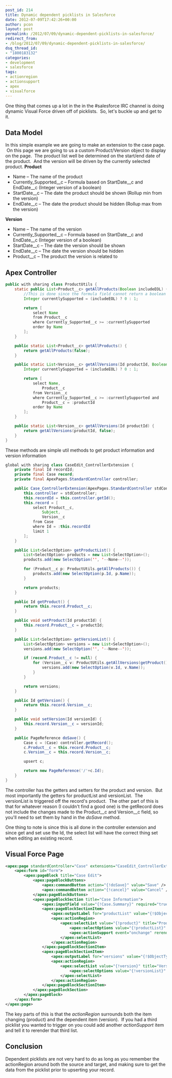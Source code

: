 ```yaml
---
post_id: 214
title: Dynamic dependent picklists in Salesforce
date: 2012-07-09T17:42:26+00:00
author: pcon
layout: post
permalink: /2012/07/09/dynamic-dependent-picklists-in-salesforce/
redirect_from:
- /blog/2012/07/09/dynamic-dependent-picklists-in-salesforce/
dsq_thread_id:
- "1800183132"
categories:
- development
- salesforce
tags:
- actionregion
- actionsupport
- apex
- visualforce
---
```

One thing that comes up a lot in the in the #salesforce IRC channel is doing dynamic Visual Force driven off of picklists.  So, let's buckle up and get to it.

## Data Model

In this simple example we are going to make an extension to the case page.  On this page we are going to us a custom Product/Version object to display on the page.  The product list well be determined on the start/end date of the product.  And the version will be driven by the currently selected product. **Product**

* Name &#8211; The name of the product
* Currently\_Supported\_\_c &#8211; Formula based on StartDate\_\_c and EndDate__c (Integer version of a boolean)
* StartDate__c &#8211; The date the product should be shown (Rollup min from the version)
* EndDate__c &#8211; The date the product should be hidden (Rollup max from the version)

**Version**

* Name &#8211; The name of the version
* Currently\_Supported\_\_c &#8211; Formula based on StartDate\_\_c and EndDate__c (Integer version of a boolean)
* StartDate__c &#8211; The date the version should be shown
* EndDate__c &#8211; The date the version should be hidden
* Product__c &#8211; The product the version is related to

## Apex Controller

```java
public with sharing class ProductUtils {
    static public List<Product__c> getAllProducts(Boolean includeEOL) {
        //This is done since the formula field cannot return a boolean
        Integer currentlySupported = (includeEOL) ? 0 : 1;

        return [
            select Name
            from Product__c
            where Currently_Supported__c >= :currentlySupported
            order by Name
        ];
    }

    public static List<Product__c> getAllProducts() {
        return getAllProducts(false);
    }

    public static List<Version__c> getAllVersions(Id productId, Boolean includeEOL) {
        Integer currentlySupported = (includeEOL) ? 0 : 1;

        return [
            select Name,
                Product__c
            from Version__c
            where Currently_Supported__c >= :currentlySupported and
                Product__c = :productId
            order by Name
        ];
    }

    public static List<Version__c> getAllVersions(Id productId) {
        return getAllVersions(productId, false);
    }
}
```

These methods are simple util methods to get product information and version information

```java
global with sharing class CaseEdit_ControllerExtension {
    private final Id recordId;
    private final Case record;
    private final ApexPages.StandardController controller;

    public Case_ControllerExtension(ApexPages.StandardController stdController) {
        this.controller = stdController;
        this.recordId = this.controller.getId();
        this.record = [
            select Product__c,
                Subject,
                Version__c
            from Case
            where Id = :this.recordId
            limit 1
        ];
    }

    public List<SelectOption> getProductList() {
        List<SelectOption> products = new List<SelectOption>();
        products.add(new SelectOption('', '--None--'));

        for (Product__c p: ProductUtils.getAllProducts()) {
            products.add(new SelectOption(p.Id, p.Name));
        }

        return products;
    }

    public Id getProduct() {
        return this.record.Product__c;
    }

    public void setProduct(Id productId) {
        this.record.Product__c = productId;
    }

    public List<SelectOption> getVersionList() {
        List<SelectOption> versions = new List<SelectOption>();
        versions.add(new SelectOption('', '--None--'));

        if (record.Product__c != null) {
            for (Version__c v: ProductUtils.getAllVersions(getProduct())) {
                versions.add(new SelectOption(v.Id, v.Name));
            }
        }

        return versions;
    }

    public Id getVersion() {
        return this.record.Version__c;
    }

    public void setVersion(Id versionId) {
        this.record.Version__c = versionId;
    }

    public PageReference doSave() {
        Case c = (Case) controller.getRecord();
        c.Product__c = this.record.Product__c;
        c.Version__c = this.record.Version__c;

        upsert c;

        return new PageReference('/'+c.Id);
    }
}
```

The controller has the getters and setters for the product and version.  But most importantly the getters for productList and versionList.  The versionList is triggered off the record's product.  The other part of this is that for whatever reason (I couldn't find a good one) is the getRecord does not include the changes made to the Product\_\_c and Version\_\_c field, so you'll need to set them by hand in the _doSave_ method.

One thing to note is since this is all done in the controller extension and since get and set use the Id, the select list will have the correct thing set when editing an existing record.

## Visual Force Page

```xml
<apex:page standardController="Case" extensions="CaseEdit_ControllerExtension" title="Case Edit" tabStyle="Case">
    <apex:form id="form">
        <apex:pageBlock title="Case Edit">
            <apex:pageBlockButtons>
                <apex:commandButton action="{!doSave}" value="Save" />
                <apex:commandButton action="{!cancel}" value="Cancel" />
            </apex:pageBlockButtons>
            <apex:pageBlockSection title="Case Information">
                <apex:inputField value="{!Case.Summary}" required="true" />
                <apex:pageBlockSectionItem>
                    <apex:outputLabel for="productList" value="{!$ObjectType.Case.fields.Product__c.label}" />
                    <apex:actionRegion>
                        <apex:selectList value="{!product}" title="Product" size="1" id="products">
                            <apex:selectOptions value="{!productList}" />
                            <apex:actionSupport event="onchange" rerender="versions" />
                        </apex:selectList>
                    </apex:actionRegion>
                </apex:pageBlockSectionItem>
                <apex:pageBlockSectionItem>
                    <apex:outputLabel for="versions" value="{!$ObjectType.Case.fields.Version__c.label}" />
                    <apex:actionRegion>
                        <apex:selectList value="{!version}" title="Version" size="1" id="versions">
                            <apex:selectOptions value="{!versionList}" />
                        </apex:selectList>
                    </apex:actionRegion>
                </apex:pageBlockSectionItem>
            </apex:pageBlockSection>
        </apex:pageBlock>
    </apex:form>
</apex:page>
```

The key parts of this is that the _actionRegion_ surrounds both the item changing (product) and the dependent item (version).  If you had a third picklist you wanted to trigger on you could add another _actionSupport_ item and tell it to rerender that third list.

## Conclusion

Dependent picklists are not very hard to do as long as you remember the actionRegion around both the source and target, and making sure to get the data from the picklist prior to upserting your record.